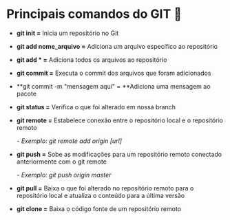 # Principais comandos do GIT 🚀

- **git init =** Inicia um repositório no Git 

- **git add nome_arquivo =** Adiciona um arquivo específico ao repositório 

- **git add * =** Adiciona todos os arquivos ao repositório 

- **git commit =** Executa o commit dos arquivos que foram adicionados 

- **git commit -m "mensagem aqui" = **Adiciona uma mensagem ao pacote 

- **git status =** Verifica o que foi alterado em nossa branch

- **git remote =** Estabelece conexão entre o repositório local e o repositório remoto 

  *- Exemplo: git remote add origin [url]*

- **git push =** Sobe as modificações para um repositório remoto conectado anteriormente com o git remote

  *- Exemplo: git push origin master*

- **git pull =** Baixa o que foi alterado no repositório remoto para o repositório local e atualiza o conteúdo para a última versão

- **git clone =** Baixa o código fonte de um repositório remoto 

  

  

  

  

